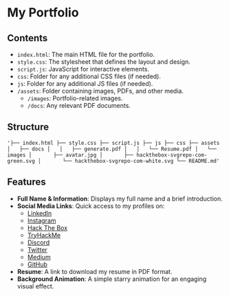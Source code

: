 # My Portfolio

## Contents

- `index.html`: The main HTML file for the portfolio.
- `style.css`: The stylesheet that defines the layout and design.
- `script.js`: JavaScript for interactive elements.
- `css`: Folder for any additional CSS files (if needed).
- `js`: Folder for any additional JS files (if needed).
- `/assets`: Folder containing images, PDFs, and other media.
  - `/images`: Portfolio-related images.
  - `/docs`: Any relevant PDF documents.

## Structure

`'├── index.html
├── style.css
├── script.js
├── js
├── css
├── assets
│   ├── docs
│   │   ├── generate.pdf
│   │   └── Resume.pdf
│   └── images
│       ├── avatar.jpg
│       ├── hackthebox-svgrepo-com-green.svg
│       └── hackthebox-svgrepo-com-white.svg
└── README.md'`


## Features

- **Full Name & Information**: Displays my full name and a brief introduction.
- **Social Media Links**: Quick access to my profiles on:
  - [LinkedIn](https://www.linkedin.com/in/omar-elhoumadi)
  - [Instagram](https://www.instagram.com/Toowan0x1)
  - [Hack The Box](https://www.hackthebox.eu/profile/)
  - [TryHackMe](https://tryhackme.com/p/)
  - [Discord](https://discord.com/users/)
  - [Twitter](https://twitter.com/Toowan0x1)
  - [Medium](https://medium.com/@Toowan0x1)
  - [GitHub](https://github.com/Toowan0x1)
- **Resume**: A link to download my resume in PDF format.
- **Background Animation**: A simple starry animation for an engaging visual effect.
